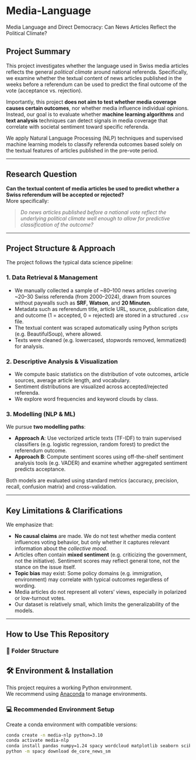 # Media-Language
Media Language and Direct Democracy: Can News Articles Reflect the Political Climate?

## Project Summary

This project investigates whether the language used in Swiss media articles reflects the general *political climate* around national referenda. Specifically, we examine whether the textual content of news articles published in the weeks before a referendum can be used to predict the final outcome of the vote (acceptance vs. rejection).

Importantly, this project **does not aim to test whether media coverage causes certain outcomes**, nor whether media influence individual opinions. Instead, our goal is to evaluate whether **machine learning algorithms** and **text analysis** techniques can detect signals in media coverage that correlate with societal sentiment toward specific referenda.

We apply Natural Language Processing (NLP) techniques and supervised machine learning models to classify referenda outcomes based solely on the textual features of articles published in the pre-vote period.

---

## Research Question

**Can the textual content of media articles be used to predict whether a Swiss referendum will be accepted or rejected?**  
More specifically:  
> *Do news articles published before a national vote reflect the underlying political climate well enough to allow for predictive classification of the outcome?*

---

## Project Structure & Approach

The project follows the typical data science pipeline:

### 1. Data Retrieval & Management

- We manually collected a sample of ~80–100 news articles covering ~20–30 Swiss referenda (from 2000–2024), drawn from sources without paywalls such as **SRF**, **Watson**, and **20 Minuten**.
- Metadata such as referendum title, article URL, source, publication date, and outcome (1 = accepted, 0 = rejected) are stored in a structured `.csv` file.
- The textual content was scraped automatically using Python scripts (e.g. BeautifulSoup), where allowed.
- Texts were cleaned (e.g. lowercased, stopwords removed, lemmatized) for analysis.

### 2. Descriptive Analysis & Visualization

- We compute basic statistics on the distribution of vote outcomes, article sources, average article length, and vocabulary.
- Sentiment distributions are visualized across accepted/rejected referenda.
- We explore word frequencies and keyword clouds by class.

### 3. Modelling (NLP & ML)

We pursue **two modelling paths**:

- **Approach A**: Use vectorized article texts (TF-IDF) to train supervised classifiers (e.g. logistic regression, random forest) to predict the referendum outcome.
- **Approach B**: Compute sentiment scores using off-the-shelf sentiment analysis tools (e.g. VADER) and examine whether aggregated sentiment predicts acceptance.

Both models are evaluated using standard metrics (accuracy, precision, recall, confusion matrix) and cross-validation.

---

## Key Limitations & Clarifications

We emphasize that:

- **No causal claims** are made. We do not test whether media content influences voting behavior, but only whether it captures relevant information about the *collective mood*.
- Articles often contain **mixed sentiment** (e.g. criticizing the government, not the initiative). Sentiment scores may reflect general tone, not the stance on the issue itself.
- **Topic bias** may exist: Some policy domains (e.g. immigration, environment) may correlate with typical outcomes regardless of wording.
- Media articles do not represent all voters’ views, especially in polarized or low-turnout votes.
- Our dataset is relatively small, which limits the generalizability of the models.

---

## How to Use This Repository

### 📁 Folder Structure


## 🛠️ Environment & Installation

This project requires a working Python environment.  
We recommend using [Anaconda](https://www.anaconda.com/) to manage environments.

### 💻 Recommended Environment Setup

Create a conda environment with compatible versions:

```bash
conda create -n media-nlp python=3.10
conda activate media-nlp
conda install pandas numpy=1.24 spacy wordcloud matplotlib seaborn scikit-learn
python -m spacy download de_core_news_sm
